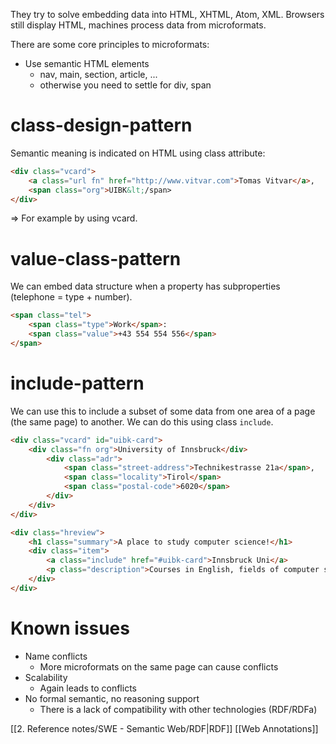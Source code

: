 They try to solve embedding data into HTML, XHTML, Atom, XML. Browsers still display HTML, machines process data from microformats.

There are some core principles to microformats:
- Use semantic HTML elements
	- nav, main, section, article, ...
	- otherwise you need to settle for div, span

# class-design-pattern
Semantic meaning is indicated on HTML using class attribute:
```html
<div class="vcard">
	<a class="url fn" href="http://www.vitvar.com">Tomas Vitvar</a>,
	<span class="org">UIBK&lt;/span>
</div>
```
=> For example by using vcard.

# value-class-pattern
We can embed data structure when a property has subproperties (telephone = type + number).
```html
<span class="tel">
	<span class="type">Work</span>:
	<span class="value">+43 554 554 556</span>
</span>
```

# include-pattern
We can use this to include a subset of some data from one area of a page (the same page) to another. We can do this using class `include`.

```html
<div class="vcard" id="uibk-card">
	<div class="fn org">University of Innsbruck</div>
		<div class="adr">
			<span class="street-address">Technikestrasse 21a</span>,
			<span class="locality">Tirol</span>
			<span class="postal-code">6020</span>
		</div>
	</div>
</div>

<div class="hreview">
	<h1 class="summary">A place to study computer science!</h1>
	<div class="item">
		<a class="include" href="#uibk-card">Innsbruck Uni</a>
		<p class="description">Courses in English, fields of computer science.</p>
	</div>
</div>
```

# Known issues
- Name conflicts
	- More microformats on the same page can cause conflicts
- Scalability
	- Again leads to conflicts
- No formal semantic, no reasoning support
	- There is a lack of compatibility with other technologies (RDF/RDFa)


[[2. Reference notes/SWE - Semantic Web/RDF|RDF]]
[[Web Annotations]]